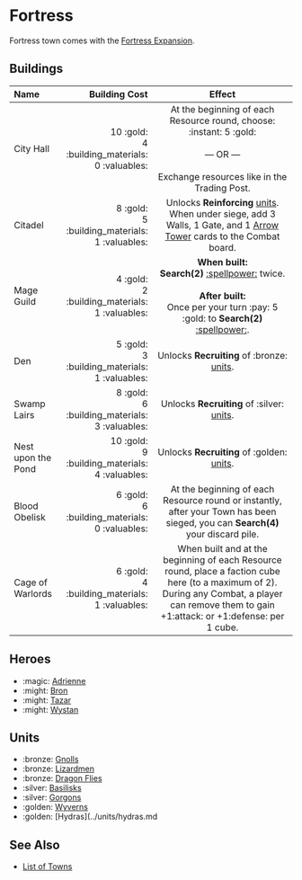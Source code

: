 # Fortress

Fortress town comes with the [Fortress Expansion](../content.md).


## Buildings

| Name | Building Cost | Effect |
| :--- | ---: | :---: |
| City Hall | 10 :gold:<br>4 :building_materials:<br>0 :valuables: | At the beginning of each Resource round, choose:<br>:instant: 5 :gold:<br><br>— OR —<br><br>Exchange resources like in the Trading Post. |
| Citadel | 8 :gold:<br>5 :building_materials:<br>1 :valuables: | Unlocks **Reinforcing** [units](#units). When under siege, add 3 Walls, 1 Gate, and 1 [Arrow Tower](../units/arrow_tower.md) cards to the Combat board. |
| Mage Guild | 4 :gold:<br>2 :building_materials:<br>1 :valuables: | **When built:**<br>**Search(2)** [:spellpower:](spells.md) twice.<br><br>**After built:**<br>Once per your turn :pay: 5 :gold: to **Search(2)** [:spellpower:](../spells.md). |
| Den | 5 :gold:<br>3 :building_materials:<br>1 :valuables: | Unlocks **Recruiting** of :bronze: [units](#units). |
| Swamp Lairs | 8 :gold:<br>6 :building_materials:<br>3 :valuables: | Unlocks **Recruiting** of :silver: [units](#units). |
| Nest upon the Pond | 10 :gold:<br>9 :building_materials:<br>4 :valuables: | Unlocks **Recruiting** of :golden: [units](#units). |
| Blood Obelisk | 6 :gold:<br>6 :building_materials:<br>0 :valuables: | At the beginning of each Resource round or instantly, after your Town has been sieged, you can **Search(4)** your discard pile. |
| Cage of Warlords | 6 :gold:<br>4 :building_materials:<br>1 :valuables: | When built and at the beginning of each Resource round, place a faction cube here (to a maximum of 2). During any Combat, a player can remove them to gain +1:attack: or +1:defense: per 1 cube. |


## Heroes

- :magic: [Adrienne](../heroes/adrienne.md)
- :might: [Bron](../heroes/bron.md)
- :might: [Tazar](../heroes/tazar.md)
- :might: [Wystan](../heroes/wystan.md)


## Units

- :bronze: [Gnolls](../units/gnolls.md)
- :bronze: [Lizardmen](../units/lizardmen.md)
- :bronze: [Dragon Flies](../units/dragon_flies.md)
- :silver: [Basilisks](../units/basilisks.md)
- :silver: [Gorgons](../units/gorgons.md)
- :golden: [Wyverns](../units/wyverns.md)
- :golden: [Hydras](../units/hydras.md


## See Also

- [List of Towns](../towns.md)